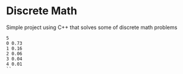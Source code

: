 # Discrete Math
 Simple project using C++ that solves some of discrete math problems
```
5
0 0.73
1 0.16
2 0.06
3 0.04
4 0.01
``
